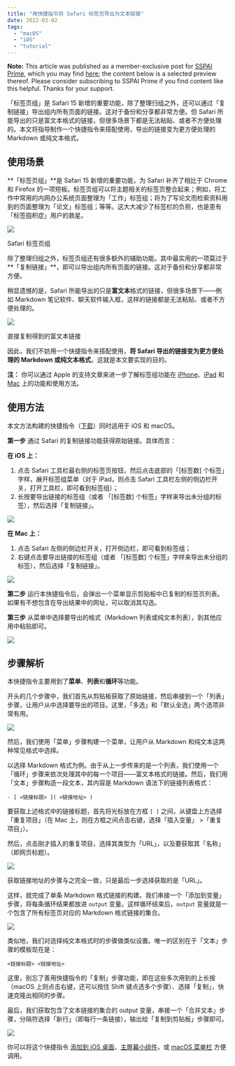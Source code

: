 ```yaml
---
title: "用快捷指令将 Safari 标签页导出为文本链接"
date: 2022-03-02
tags:
  - "macOS"
  - "iOS"
  - "tutorial"
---
```


**Note:** This article was published as a member-exclusive post for [SSPAI Prime](https://sspai.com/prime), which you may find [here](https://sspai.com/prime/story/safari-export-link); the content below is a selected preview thereof. Please consider subscribing to SSPAI Prime if you find content like this helpful. Thanks for your support.

「标签页组」是 Safari 15 新增的重要功能，除了整理归组之外，还可以通过「复制链接」导出组内所有页面的链接。这对于备份和分享都非常方便。但 Safari 所能导出的只是富文本格式的链接，但很多场景下都是无法粘贴、或者不方便处理的。本文将指导制作一个快捷指令来搭配使用，导出的链接变为更方便处理的 Markdown 或纯文本格式。

## 使用场景

**「标签页组」**是 Safari 15 新增的重要功能，为 Safari 补齐了相比于 Chrome 和 Firefox 的一项短板。标签页组可以将主题相关的标签页整合起来；例如，将工作中常用的内网办公系统页面整理为「工作」标签组；将为了写论文而检索资料用到的页面整理为「论文」标签组；等等。这大大减少了标签栏的负担，也是患有「标签囤积症」用户的救星。

![](https://cdn.sspai.com/2022/03/02/article/782e424fb358d370a44e1bea734bebc0?imageView2/2/w/1120/q/40/interlace/1/ignore-error/1)

Safari 标签页组

除了整理归组之外，标签页组还有很多额外的辅助功能。其中最实用的一项莫过于**「复制链接」**，即可以导出组内所有页面的链接。这对于备份和分享都非常方便。

稍显遗憾的是，Safari 所能导出的只是**富文本**格式的链接，但很多场景下——例如 Markdown 笔记软件、聊天软件输入框，这样的链接都是无法粘贴、或者不方便处理的。

![](https://cdn.sspai.com/2022/03/02/c18e4c7312d7c731e1923e60ba0639dc.png?imageView2/2/w/1120/q/40/interlace/1/ignore-error/1)

直接复制得到的富文本链接

因此，我们不妨用一个快捷指令来搭配使用，**将 Safari 导出的链接变为更方便处理的 Markdown 或纯文本格式**。这就是本文要实现的目的。

**注：** 你可以通过 Apple 的支持文章来进一步了解标签组功能在 [iPhone](https://support.apple.com/zh-cn/guide/iphone/iph3028ebf68/ios)、[iPad](https://support.apple.com/zh-cn/guide/ipad/ipada3308ec5/ipados) 和 [Mac](https://support.apple.com/zh-cn/guide/safari/ibrwa2d73908/mac) 上的功能和使用方法。

## 使用方法

本文方法构建的快捷指令（[下载](https://www.icloud.com/shortcuts/6ff72928dc084420a4d2facf63546b49)）同时适用于 iOS 和 macOS。

**第一步** 通过 Safari 的复制链接功能获得原始链接。具体而言：

**在 iOS 上：**

1. 点击 Safari 工具栏最右侧的标签页按钮，然后点击底部的「\[标签数\] 个标签」字样，展开标签组菜单（对于 iPad，则点击 Safari 工具栏左侧的侧边栏开关，打开工具栏，即可看到标签组）；
2. 长按要导出链接的标签组（或者 「\[标签数\] 个标签」字样来导出未分组的标签），然后选择「复制链接」。

![](https://cdn.sspai.com/2022/03/02/617f75b408ac4c6557fa70138cbf6c3b.png?imageView2/2/w/1120/q/40/interlace/1/ignore-error/1)

**在 Mac 上：**

1. 点击 Safari 左侧的侧边栏开关，打开侧边栏，即可看到标签组；
2. 右键点击要导出链接的标签组（或者 「\[标签数\] 个标签」字样来导出未分组的标签），然后选择「复制链接」。

![](https://cdn.sspai.com/2022/03/02/f5ad8b5d00ff6777cb45c54ba1bbde97.png?imageView2/2/w/1120/q/40/interlace/1/ignore-error/1)

**第二步** 运行本快捷指令后，会弹出一个菜单显示剪贴板中已复制的标签页列表。如果有不想包含在导出结果中的网址，可以取消其勾选。

**第三步** 从菜单中选择要导出的格式（Markdown 列表或纯文本列表），到其他应用中粘贴即可。

![](https://cdn.sspai.com/2022/03/02/91d8115e3253d1d29b66a87697168e41.png?imageView2/2/w/1120/q/40/interlace/1/ignore-error/1)

## 步骤解析

本快捷指令主要用到了**菜单**、**列表**和**循环**等功能。

开头的几个步骤中，我们首先从剪贴板获取了原始链接，然后串接到一个「列表」步骤，让用户从中选择要导出的项目。这里，「多选」和「默认全选」两个选项非常有用。

![](https://cdn.sspai.com/2022/03/02/0dbb4d984a572b3eafa3de1dacfd532c.png?imageView2/2/w/1120/q/40/interlace/1/ignore-error/1)

然后，我们使用「菜单」步骤构建一个菜单，让用户从 Markdown 和纯文本这两种常见格式中选择。

以选择 Markdown 格式为例。由于从上一步传来的是一个列表，我们使用一个「循环」步骤来依次处理其中的每一个项目——富文本格式的链接。然后，我们用「文本」步骤构造一段文本，其内容是 Markdown 语法下的链接列表格式：

```
- [ <链接标题> ]( <链接地址> )
```

要获取上述格式中的链接标题，首先将光标放在方框 `[ ]` 之间，从键盘上方选择「重复项目」（在 Mac 上，则在方框之间点击右键，选择「插入变量」 >「重复项目」）。

然后，点击刚才插入的重复项目，选择其类型为「URL」，以及要获取其「名称」（即网页标题）。

![](https://cdn.sspai.com/2022/03/02/5368742d0c4cd7e3aed0d8f87c4428a0.png?imageView2/2/w/1120/q/40/interlace/1/ignore-error/1)

获取链接地址的步骤与之完全一致，只是最后一步选择获取的是「URL」。

这样，就完成了单条 Markdown 格式链接的构建。我们串接一个「添加到变量」步骤，将每条循环结果都放进 `output` 变量。这样循环结束后，`output` 变量就是一个包含了所有标签页对应的 Markdown 格式链接的集合。

![](https://cdn.sspai.com/2022/03/02/7eda40a527995d6da44b0c3d2fcef3b7.png?imageView2/2/w/1120/q/40/interlace/1/ignore-error/1)

类似地，我们对选择纯文本格式时的步骤做类似设置。唯一的区别在于「文本」步骤的模板现在是：

```
<链接标题> <链接地址>
```

这里，别忘了善用快捷指令的「复制」步骤功能，即在这些多次用到的上长按（macOS 上则点击右键，还可以按住 Shift 键点选多个步骤）、选择「复制」，快速克隆出相同的步骤。

最后，我们获取包含了文本链接的集合的 output 变量，串接一个「合并文本」步骤，分隔符选择「新行」（即每行一条链接），输出给「复制到剪贴板」步骤即可。

![](https://cdn.sspai.com/2022/03/02/ceb20463672b07496e10f3dfe7af9806.png?imageView2/2/w/1120/q/40/interlace/1/ignore-error/1)

你可以将这个快捷指令 [添加到 iOS 桌面](https://support.apple.com/zh-cn/guide/shortcuts/apd735880972/ios)、[主屏幕小组件](https://support.apple.com/zh-cn/guide/shortcuts/apd029b36d05/ios)，或 [macOS 菜单栏](https://support.apple.com/zh-cn/guide/shortcuts-mac/apd163eb9f95/5.0/mac/12.0) 方便调用。
